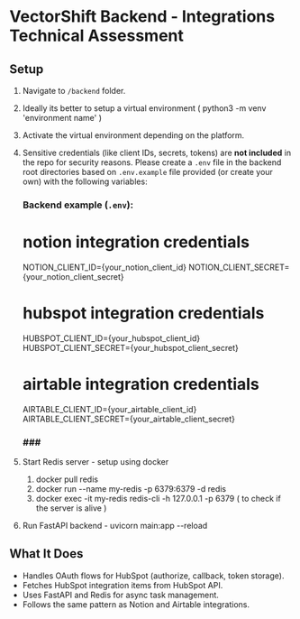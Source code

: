 # VectorShift Backend - Integrations Technical Assessment

## Setup

1. Navigate to `/backend` folder.
2. Ideally its better to setup a virtual environment ( python3 -m venv 'environment name' )
3. Activate the virtual environment depending on the platform.
4. Sensitive credentials (like client IDs, secrets, tokens) are **not included** in the repo for security reasons. Please create a `.env` file in the backend root directories based on `.env.example` file provided (or create your own) with the following variables: 

   ### Backend example (`.env`):

   # notion integration credentials
   NOTION_CLIENT_ID={your_notion_client_id}
   NOTION_CLIENT_SECRET={your_notion_client_secret}

   # hubspot integration credentials
   HUBSPOT_CLIENT_ID={your_hubspot_client_id}
   HUBSPOT_CLIENT_SECRET={your_hubspot_client_secret}

   # airtable integration credentials
   AIRTABLE_CLIENT_ID={your_airtable_client_id}
   AIRTABLE_CLIENT_SECRET={your_airtable_client_secret}

   ### ### ### 

5. Start Redis server - setup using docker
   1. docker pull redis
   2. docker run --name my-redis -p 6379:6379 -d redis
   3. docker exec -it my-redis redis-cli -h 127.0.0.1 -p 6379 ( to check if the server is alive )

6. Run FastAPI backend - uvicorn main:app --reload



## What It Does

- Handles OAuth flows for HubSpot (authorize, callback, token storage).
- Fetches HubSpot integration items from HubSpot API.
- Uses FastAPI and Redis for async task management.
- Follows the same pattern as Notion and Airtable integrations.

